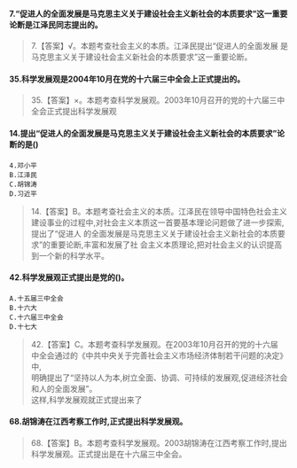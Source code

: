 #### 7.“促进人的全面发展是马克思主义关于建设社会主义新社会的本质要求”这一重要论断是江泽民同志提出的。
>   7.【答案】√。本题考查社会主义的本质。江泽民提出“促进人的全面发展
    是马克思主义关于建设社会主义新社会的本质要求”这一重要论断。

#### 35.科学发展观是2004年10月在党的十六届三中全会上正式提出的。
>   35.【答案】×。本题考查科学发展观。2003年10月召开的党的十六届三中
全会正式提出科学发展观

#### 14.提出“促进人的全面发展是马克思主义关于建设社会主义新社会的本质要求”论断的是()
    4.邓小平
    B.江泽民
    C.胡锦涛
    D.习近平
>   14.【答案】B。本题考查社会主义的本质。江泽民在领导中国特色社会主义
    建设事业的过程中,对社会主义本质这一首要基本理论问题做了进一步探索,提出了“促进人
    的全面发展是马克思主义关于建设社会主义新社会的本质要求”的重要论断,丰富和发展了社
    会主义本质理论,把对社会主义的认识提高到一个新的科学水平。

#### 42.科学发展观正式提出是党的()。
    A.十五届三中全会
    B.十六大
    C.十六届三中全会
    D.十七大
>   42.【答案】C。本题考查科学发展观。在2003年10月召开的党的十六届   
中全会通过的《中共中央关于完善社会主义市场经济体制若干问题的决定》中,   
明确提出了“坚持以人为本,树立全面、协调、可持续的发展观,促进经济社会和人的全面发展”。   
这样,科学发展观就正式提出来了   

#### 68.胡锦涛在江西考察工作时,正式提出科学发展观。
>   68.【答案】B。本题考查科学发展观。2003胡锦涛在江西考察工作时,提出科学发展观。正式提出是在十六届三中全会。   





    